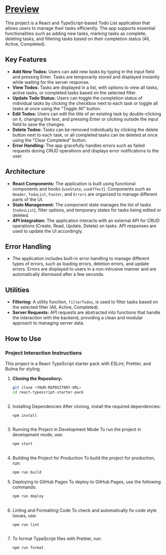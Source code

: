 # [Preview](https://v-shut.github.io/ToDo-App-with-API/)

This project is a React and TypeScript-based Todo List application that allows users to manage their tasks efficiently. The app supports essential functionalities such as adding new tasks, marking tasks as complete, deleting tasks, and filtering tasks based on their completion status (All, Active, Completed).

## Key Features

- **Add New Todos:** Users can add new tasks by typing in the input field and pressing Enter. Tasks are temporarily stored and displayed instantly while waiting for the server response.
- **View Todos:** Tasks are displayed in a list, with options to view all tasks, active tasks, or completed tasks based on the selected filter.
- **Update Todo Status:** Users can toggle the completion status of individual tasks by clicking the checkbox next to each task or toggle all tasks at once using the "Toggle All" button.
- **Edit Todos:** Users can edit the title of an existing task by double-clicking on it, changing the text, and pressing Enter or clicking outside the input field to save the changes.
- **Delete Todos:** Tasks can be removed individually by clicking the delete button next to each task, or all completed tasks can be deleted at once using the "Clear Completed" button.
- **Error Handling:** The app gracefully handles errors such as failed requests during CRUD operations and displays error notifications to the user.

## Architecture

- **React Components:** The application is built using functional components and hooks (`useState`, `useEffect`). Components such as `Header`, `TodoList`, `Footer`, and `Errors` are organized to manage different parts of the UI.
- **State Management:** The component state manages the list of tasks (`todosList`), filter options, and temporary states for tasks being edited or deleted.
- **API Integration:** The application interacts with an external API for CRUD operations (Create, Read, Update, Delete) on tasks. API responses are used to update the UI accordingly.

## Error Handling

- The application includes built-in error handling to manage different types of errors, such as loading errors, deletion errors, and update errors. Errors are displayed to users in a non-intrusive manner and are automatically dismissed after a few seconds.

## Utilities

- **Filtering:** A utility function, `filterTodos`, is used to filter tasks based on the selected filter (All, Active, Completed).
- **Server Requests:** API requests are abstracted into functions that handle the interaction with the backend, providing a clean and modular approach to managing server data.

## How to Use

### Project Interaction Instructions

This project is a React TypeScript starter pack with ESLint, Prettier, and Bulma for styling.

1. **Cloning the Repository:**
   ```bash
   git clone <YOUR-REPOSITORY-URL>
   cd react-typescript-starter-pack
  
2. Installing Dependencies
After cloning, install the required dependencies:
   ```bash
   npm install
  
3. Running the Project in Development Mode
To run the project in development mode, use:
   ```bash
   npm start
  
4. Building the Project for Production
To build the project for production, run:
   ```bash
   npm run build
5. Deploying to GitHub Pages
To deploy to GitHub Pages, use the following commands:
   ```bash
   npm run deploy
  
6. Linting and Formatting Code
To check and automatically fix code style issues, use:
   ```bash
   npm run lint
  
7. To format TypeScript files with Prettier, run:
      ```bash
   npm run format
  
